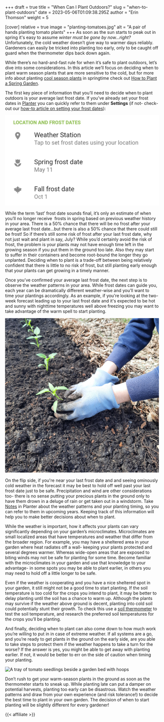 +++
draft = true
title = "When Can I Plant Outdoors?"
slug = "when-to-plant-outdoors"
date = 2023-05-06T01:09:38.295Z
author = "Erin Thomson"
weight = 5

[cover]
relative = true
image = "planting-tomatoes.jpg"
alt = "A pair of hands planting tomato plants"
+++
As soon as the sun starts to peak out in spring it's easy to assume *winter must be gone by now…right?* Unfortunately, the cold weather doesn’t give way to warmer days reliably. Gardeners can easily be tricked into planting too early, only to be caught off guard when the thermometer dips back down again.

While there’s no hard-and-fast rule for when it’s safe to plant outdoors, let’s dive into some considerations. In this article we’ll focus on deciding when to plant warm season plants that are more sensitive to the cold, but for more info about planting [cool season plants](https://blog.planter.garden/posts/cold-hardy-crops/) in springtime check out [How to Plant a Spring Garden](https://blog.planter.garden/posts/spring-garden/).

The first key piece of information that you’ll need to decide when to plant outdoors is your average last frost date. If you’ve already set your frost dates in [Planter](https://planter.garden/) you can quickly refer to them under **Settings** (if not- check-out our [how-to article on setting your frost dates](https://info.planter.garden/getting-started/frost-dates/)):

![Screenshot of frost dates in Planter](frost-dates.jpg)

While the term ‘last’ frost date sounds final, it’s only an estimate of when you’ll no longer receive  frosts in spring based on previous weather history in your area. There is a 50% chance that there will be no frost after your average last frost date…but there is also a 50% chance that there could still be frost! So if there’s still some risk of frost after your last frost date, why not just wait and plant in say, July? While you’d certainly avoid the risk of frost, the problem is your plants may not have enough time left in the growing season if you put them in the ground too late. Also they may start to suffer in their containers and become root-bound the longer they go unplanted. Deciding when to plant is a trade-off between being relatively confident that there is little to no risk of frost, but still planting early enough that your plants can get growing in a timely manner.

Once you’ve confirmed your average last frost date, the next step is to observe the weather patterns in your area. While frost dates can guide you, each year can be dramatically different weather-wise and you’ll want to time your plantings accordingly. As an example, if you're looking at the two-week forecast leading up to your last frost date and it's expected to be hot and sunny with nighttime temperatures well above freezing you may want to take advantage of the warm spell to start planting.

![A gardener's gloved hands planting pepper plants](planting-peppers.jpg)

On the flip side, if you're near your last frost date and and seeing ominously cold weather in the forecast it may be best to hold off well past your last frost date just to be safe. Precipitation and wind are other considerations too- there is no sense putting your precious plants in the ground only to have them drown in a deluge of rain or get taken out in a windstorm. Take [Notes](https://info.planter.garden/notes-and-events/how-to/) in Planter about the weather patterns and your planting timing, so you can refer to them in upcoming years. Keeping track of this information will help you to make better decisions about when to plant.

While the weather is important, how it affects your plants can vary significantly depending on your garden’s microclimates. Microclimates are small localized areas that have temperatures and weather that differ from the broader region. For example, you may have a sheltered area in your garden where heat radiates off a wall- keeping your plants protected and several degrees warmer. Whereas wide-open areas that are exposed to biting winds may not be safe for planting for some time. Become familiar with the microclimates in your garden and use that knowledge to your advantage- in some spots you may be able to plant earlier, in others you may need to hold off a little longer to be safe.

Even if the weather is cooperating and you have a nice sheltered spot in your garden, it still might not be a good time to start planting. If the soil temperature is too cold for the crops you intend to plant, it may be better to delay planting until the soil has a chance to warm up. Although the plants may survive if the weather above ground is decent, planting into cold soil could potentially stunt their growth. To check this use a [soil thermometer](https://www.amazon.com/s?k=soil+thermometer) to test the soil temperature, and research the preferred soil temperatures for the crops you’ll be planting.

And finally, deciding when to plant can also come down to how much work you’re willing to put in in case of extreme weather. If all systems are a go, and you’re ready to get plants in the ground on the early side, are you able to take steps to protect them if the weather happens to take a turn for the worse? If the answer is yes, you might be able to get away with planting earlier. If not, it would be better to err on the side of caution when timing your planting.

![A tray of tomato seedlings beside a garden bed with hoops](tomatoes-with-hoops.jpg)

Don’t rush to get your warm-season plants in the ground as soon as the thermometer starts to sneak up. While planting late can put a damper on potential harvests, planting too early can be disastrous. Watch the weather patterns and draw from your own experience (and risk tolerance!) to decide the best time to plant in your own garden. The decision of when to start planting will be slightly different for every gardener!

{{< affiliate >}}